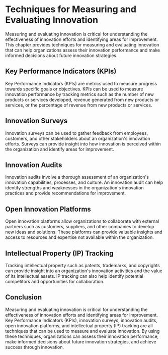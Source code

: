 # Techniques for Measuring and Evaluating Innovation

Measuring and evaluating innovation is critical for understanding the effectiveness of innovation efforts and identifying areas for improvement. This chapter provides techniques for measuring and evaluating innovation that can help organizations assess their innovation performance and make informed decisions about future innovation strategies.

Key Performance Indicators (KPIs)
---------------------------------

Key Performance Indicators (KPIs) are metrics used to measure progress towards specific goals or objectives. KPIs can be used to measure innovation performance by tracking metrics such as the number of new products or services developed, revenue generated from new products or services, or the percentage of revenue from new products or services.

Innovation Surveys
------------------

Innovation surveys can be used to gather feedback from employees, customers, and other stakeholders about an organization's innovation efforts. Surveys can provide insight into how innovation is perceived within the organization and identify areas for improvement.

Innovation Audits
-----------------

Innovation audits involve a thorough assessment of an organization's innovation capabilities, processes, and culture. An innovation audit can help identify strengths and weaknesses in the organization's innovation practices and provide recommendations for improvement.

Open Innovation Platforms
-------------------------

Open innovation platforms allow organizations to collaborate with external partners such as customers, suppliers, and other companies to develop new ideas and solutions. These platforms can provide valuable insights and access to resources and expertise not available within the organization.

Intellectual Property (IP) Tracking
-----------------------------------

Tracking intellectual property such as patents, trademarks, and copyrights can provide insight into an organization's innovation activities and the value of its intellectual assets. IP tracking can also help identify potential competitors and opportunities for collaboration.

Conclusion
----------

Measuring and evaluating innovation is critical for understanding the effectiveness of innovation efforts and identifying areas for improvement. Key Performance Indicators (KPIs), innovation surveys, innovation audits, open innovation platforms, and intellectual property (IP) tracking are all techniques that can be used to measure and evaluate innovation. By using these techniques, organizations can assess their innovation performance, make informed decisions about future innovation strategies, and achieve success through innovation.
